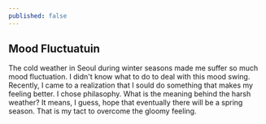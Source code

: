 ```yaml
---
published: false
---
```

## Mood Fluctuatuin

The cold weather in Seoul during winter seasons made me suffer so much mood fluctuation. I didn't know what to do to deal with this mood swing. Recently, I came to a realization that I sould do something that makes my feeling better. I chose philasophy. What is the meaning behind the harsh weather? It means, I guess, hope that eventually there will be a spring season. That is my tact to overcome the gloomy feeling.
